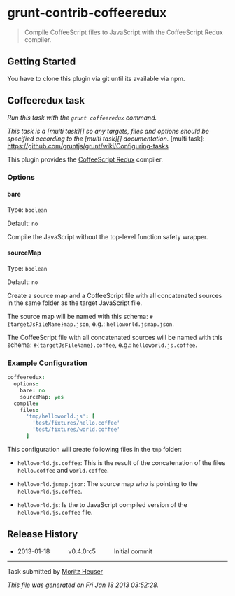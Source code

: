 # grunt-contrib-coffeeredux

> Compile CoffeeScript files to JavaScript with the CoffeeScript Redux compiler.


## Getting Started

You have to clone this plugin via git until its available via npm.


## Coffeeredux task
_Run this task with the `grunt coffeeredux` command._

_This task is a [multi task][] so any targets, files and options should be specified according to the [multi task][] documentation._
[multi task]: https://github.com/gruntjs/grunt/wiki/Configuring-tasks


This plugin provides the [CoffeeScript Redux](https://github.com/michaelficarra/CoffeeScriptRedux) compiler.

### Options

#### bare

Type: `boolean`

Default: `no`

Compile the JavaScript without the top-level function safety wrapper.

#### sourceMap

Type: `boolean`

Default: `no`

Create a source map and a CoffeeScript file with all concatenated sources in
the same folder as the target JavaScript file. 

The source map will be named with this schema: `#{targetJsFileName}map.json`,
e.g.: `helloworld.jsmap.json`.

The CoffeeScript file with all concatenated  sources will be named with this
schema: `#{targetJsFileName}.coffee`, e.g.: `helloworld.js.coffee`.

### Example Configuration

```coffee
coffeeredux:
  options:
    bare: no
    sourceMap: yes
  compile:
    files:
      'tmp/helloworld.js': [
        'test/fixtures/hello.coffee'
        'test/fixtures/world.coffee'
      ]
```

This configuration will create following files in the `tmp` folder:

  * `helloworld.js.coffee`: This is the result of the concatenation of the
  files `hello.coffee` and `world.coffee`.
  
  * `helloworld.jsmap.json`: The source map who is pointing to the
  `helloworld.js.coffee`.

  * `helloworld.js`: Is the to JavaScript compiled version of the
  `helloworld.js.coffee` file.



## Release History

 * 2013-01-18   v0.4.0rc5   Initial commit

---

Task submitted by [Moritz Heuser](https://github.com/moritzh)

*This file was generated on Fri Jan 18 2013 03:52:28.*
